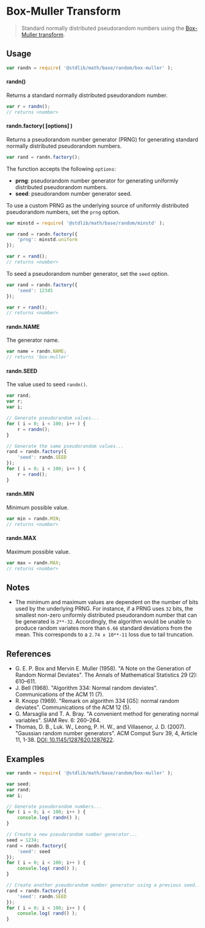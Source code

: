# Box-Muller Transform

> Standard normally distributed pseudorandom numbers using the [Box-Muller transform][box-muller].


<!-- <usage> -->

## Usage

``` javascript
var randn = require( '@stdlib/math/base/random/box-muller' );
```

#### randn()

Returns a standard normally distributed pseudorandom number.

``` javascript
var r = randn();
// returns <number>
```

#### randn.factory( \[options\] )

Returns a pseudorandom number generator (PRNG) for generating standard normally distributed pseudorandom numbers.

``` javascript
var rand = randn.factory();
```

The function accepts the following `options`:

* __prng__: pseudorandom number generator for generating uniformly distributed pseudorandom numbers.
* __seed__: pseudorandom number generator seed.

To use a custom PRNG as the underlying source of uniformly distributed pseudorandom numbers, set the `prng` option.

``` javascript
var minstd = require( '@stdlib/math/base/random/minstd' );

var rand = randn.factory({
    'prng': minstd.uniform
});

var r = rand();
// returns <number>
```

To seed a pseudorandom number generator, set the `seed` option.

``` javascript
var rand = randn.factory({
    'seed': 12345
});

var r = rand();
// returns <number>
```

#### randn.NAME

The generator name.

``` javascript
var name = randn.NAME;
// returns 'box-muller'
```

#### randn.SEED

The value used to seed `randn()`.

``` javascript
var rand;
var r;
var i;

// Generate pseudorandom values...
for ( i = 0; i < 100; i++ ) {
    r = randn();
}

// Generate the same pseudorandom values...
rand = randn.factory({
    'seed': randn.SEED
});
for ( i = 0; i < 100; i++ ) {
    r = rand();
}
```

#### randn.MIN

Minimum possible value.

``` javascript
var min = randn.MIN;
// returns <number>
```

#### randn.MAX

Maximum possible value.

``` javascript
var max = randn.MAX;
// returns <number>
```

<!-- </usage> -->


<!-- <notes> -->

## Notes

* The minimum and maximum values are dependent on the number of bits used by the underlying PRNG. For instance, if a PRNG uses `32` bits, the smallest non-zero uniformly distributed pseudorandom number that can be generated is `2**-32`. Accordingly, the algorithm would be unable to produce random variates more than `6.66` standard deviations from the mean. This corresponds to a `2.74 x 10**-11` loss due to tail truncation.

<!-- </notes> -->


<!-- <references> -->

## References

* G. E. P. Box and Mervin E. Muller (1958). "A Note on the Generation of Random Normal Deviates". The Annals of Mathematical Statistics 29 (2): 610–611.
* J. Bell (1968). "Algorithm 334: Normal random deviates". Communications of the ACM 11 (7).
* R. Knopp (1969). "Remark on algorithm 334 [G5]: normal random deviates". Communications of the ACM 12 (5).
* G. Marsaglia and T. A. Bray. "A convenient method for generating normal variables". SIAM Rev. 6: 260–264.
* Thomas, D. B., Luk. W., Leong, P. H. W., and Villasenor, J. D. (2007). "Gaussian random number generators". ACM Comput Surv 39, 4, Article 11, 1-38. [DOI: 10.1145/1287620.1287622][thomas-2007].


<!-- </references> -->


<!-- <examples> -->

## Examples

``` javascript
var randn = require( '@stdlib/math/base/random/box-muller' );

var seed;
var rand;
var i;

// Generate pseudorandom numbers...
for ( i = 0; i < 100; i++ ) {
    console.log( randn() );
}

// Create a new pseudorandom number generator...
seed = 1234;
rand = randn.factory({
    'seed': seed
});
for ( i = 0; i < 100; i++ ) {
    console.log( rand() );
}

// Create another pseudorandom number generator using a previous seed...
rand = randn.factory({
    'seed': randn.SEED
});
for ( i = 0; i < 100; i++ ) {
    console.log( rand() );
}
```

<!-- </examples> -->


<!-- <links> -->

[box-muller]: https://en.wikipedia.org/wiki/Box%E2%80%93Muller_transform
[thomas-2007]: http://doi.acm.org/10.1145/1287620.1287622

<!-- </links> -->
